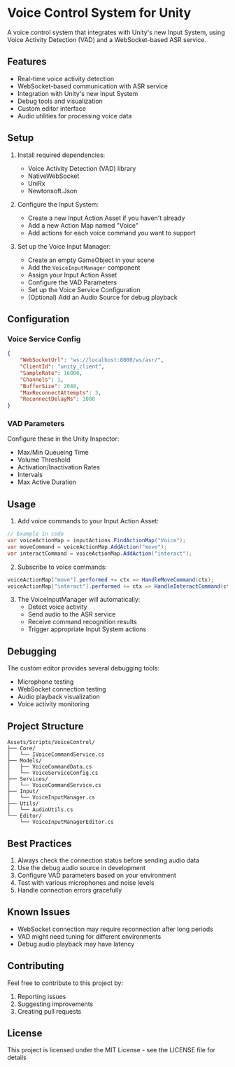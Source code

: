 # Voice Control System for Unity

A voice control system that integrates with Unity's new Input System, using Voice Activity Detection (VAD) and a WebSocket-based ASR service.

## Features

- Real-time voice activity detection
- WebSocket-based communication with ASR service
- Integration with Unity's new Input System
- Debug tools and visualization
- Custom editor interface
- Audio utilities for processing voice data

## Setup

1. Install required dependencies:
   - Voice Activity Detection (VAD) library
   - NativeWebSocket
   - UniRx
   - Newtonsoft.Json

2. Configure the Input System:
   - Create a new Input Action Asset if you haven't already
   - Add a new Action Map named "Voice"
   - Add actions for each voice command you want to support

3. Set up the Voice Input Manager:
   - Create an empty GameObject in your scene
   - Add the `VoiceInputManager` component
   - Assign your Input Action Asset
   - Configure the VAD Parameters
   - Set up the Voice Service Configuration
   - (Optional) Add an Audio Source for debug playback

## Configuration

### Voice Service Config
```json
{
    "WebSocketUrl": "ws://localhost:8000/ws/asr/",
    "ClientId": "unity_client",
    "SampleRate": 16000,
    "Channels": 1,
    "BufferSize": 2048,
    "MaxReconnectAttempts": 3,
    "ReconnectDelayMs": 1000
}
```

### VAD Parameters
Configure these in the Unity Inspector:
- Max/Min Queueing Time
- Volume Threshold
- Activation/Inactivation Rates
- Intervals
- Max Active Duration

## Usage

1. Add voice commands to your Input Action Asset:
```csharp
// Example in code
var voiceActionMap = inputActions.FindActionMap("Voice");
var moveCommand = voiceActionMap.AddAction("move");
var interactCommand = voiceActionMap.AddAction("interact");
```

2. Subscribe to voice commands:
```csharp
voiceActionMap["move"].performed += ctx => HandleMoveCommand(ctx);
voiceActionMap["interact"].performed += ctx => HandleInteractCommand(ctx);
```

3. The VoiceInputManager will automatically:
   - Detect voice activity
   - Send audio to the ASR service
   - Receive command recognition results
   - Trigger appropriate Input System actions

## Debugging

The custom editor provides several debugging tools:
- Microphone testing
- WebSocket connection testing
- Audio playback visualization
- Voice activity monitoring

## Project Structure

```
Assets/Scripts/VoiceControl/
├── Core/
│   └── IVoiceCommandService.cs
├── Models/
│   ├── VoiceCommandData.cs
│   └── VoiceServiceConfig.cs
├── Services/
│   └── VoiceCommandService.cs
├── Input/
│   └── VoiceInputManager.cs
├── Utils/
│   └── AudioUtils.cs
└── Editor/
    └── VoiceInputManagerEditor.cs
```

## Best Practices

1. Always check the connection status before sending audio data
2. Use the debug audio source in development
3. Configure VAD parameters based on your environment
4. Test with various microphones and noise levels
5. Handle connection errors gracefully

## Known Issues

- WebSocket connection may require reconnection after long periods
- VAD might need tuning for different environments
- Debug audio playback may have latency

## Contributing

Feel free to contribute to this project by:
1. Reporting issues
2. Suggesting improvements
3. Creating pull requests

## License

This project is licensed under the MIT License - see the LICENSE file for details 